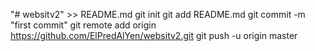 "# websitv2" >> README.md
git init
git add README.md
git commit -m "first commit"
git remote add origin https://github.com/ElPredAlYen/websitv2.git
git push -u origin master
